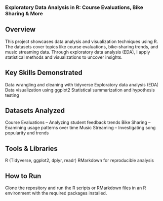 ### Exploratory Data Analysis in R: Course Evaluations, Bike Sharing & More
## Overview
This project showcases data analysis and visualization techniques using R. The datasets cover topics like course evaluations, bike-sharing trends, and music streaming data. Through exploratory data analysis (EDA), I apply statistical methods and visualizations to uncover insights.

## Key Skills Demonstrated
Data wrangling and cleaning with tidyverse
Exploratory data analysis (EDA)
Data visualization using ggplot2
Statistical summarization and hypothesis testing
## Datasets Analyzed
Course Evaluations – Analyzing student feedback trends
Bike Sharing – Examining usage patterns over time
Music Streaming – Investigating song popularity and trends
## Tools & Libraries
R (Tidyverse, ggplot2, dplyr, readr)
RMarkdown for reproducible analysis
## How to Run
Clone the repository and run the R scripts or RMarkdown files in an R environment with the required packages installed.
